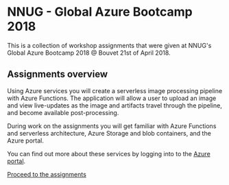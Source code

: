 NNUG - Global Azure Bootcamp 2018
=================================

This is a collection of workshop assignments that were given at NNUG's Global Azure Bootcamp 2018 @ Bouvet 21st of April 2018.

## Assignments overview

Using Azure services you will create a serverless image processing pipeline with Azure Functions. The application will allow a user to upload an image and view live-updates as the image and artifacts travel through the pipeline, and become available post-processing.

During work on the assignments you will get familiar with Azure Functions and serverless architecture, Azure Storage and blob containers, and the Azure portal.

You can find out more about these services by logging into to the [Azure portal](https://portal.azure.com/).

[Proceed to the assignments](https://github.com/HenrikWM/NNUG_GAB2018/wiki)
